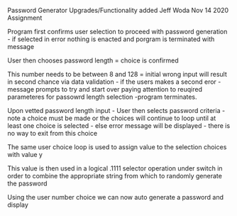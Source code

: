 Password Generator Upgrades/Functionality added Jeff Woda Nov 14 2020 Assignment

Program first confirms user selection to proceed with password generation - if selected in error nothing is enacted and porgram is terminated with message

User then chooses password length = choice is confirmed

This number needs to be between 8 and 128 = initial wrong input will result in second chance via data validation - if the users makes a second eror - message prompts to try and start over paying attention to reuqired parameteres for passowrd length selection -program terminates.

Upon vetted password length input - User then selects password criteria - note a choice must be made or the choices will continue to loop until at least one choice is selected - else error message will be displayed - there is no way to exit from this choice

The same user choice loop is used to assign value to the selection choices with value y

This value is then used in a logical .1111 selector operation under switch in order to  combine the appropriate string from which to randomly generate the password

Using the user number choice we can now auto generate a password and display